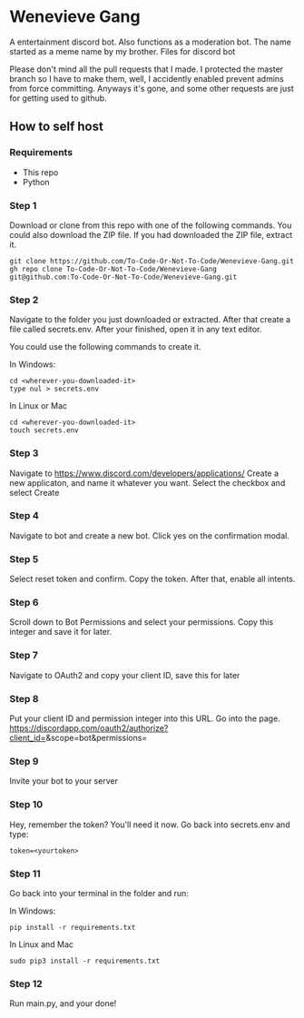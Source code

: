 # Wenevieve Gang
A entertainment discord bot. Also functions as a moderation bot. The name started as a meme name by my brother. 
Files for discord bot

Please don't mind all the pull requests that I made. I protected the master branch so I have to make them, well, I accidently enabled prevent admins from force committing. Anyways it's gone, and some other requests are just for getting used to github.

## How to self host

### Requirements
- This repo
- Python

### Step 1
Download or clone from this repo with one of the following commands. You could also download the ZIP file. If you had downloaded the ZIP file, extract it.
```
git clone https://github.com/To-Code-Or-Not-To-Code/Wenevieve-Gang.git
gh repo clone To-Code-Or-Not-To-Code/Wenevieve-Gang
git@github.com:To-Code-Or-Not-To-Code/Wenevieve-Gang.git
```
### Step 2
Navigate to the folder you just downloaded or extracted. After that create a file called secrets.env. After your finished, open it in any text editor.

You could use the following commands to create it.

In Windows:

```
cd <wherever-you-downloaded-it>
type nul > secrets.env
```

In Linux or Mac

```
cd <wherever-you-downloaded-it>
touch secrets.env
```

### Step 3
Navigate to https://www.discord.com/developers/applications/
Create a new applicaton, and name it whatever you want. Select the checkbox and select Create

### Step 4
Navigate to bot and create a new bot. Click yes on the confirmation modal.

### Step 5
Select reset token and confirm. Copy the token. After that, enable all intents.

### Step 6
Scroll down to Bot Permissions and select your permissions. Copy this integer and save it for later.

### Step 7
Navigate to OAuth2 and copy your client ID, save this for later

### Step 8
Put your client ID and permission integer into this URL. Go into the page.
https://discordapp.com/oauth2/authorize?client_id=<CLIENTID>&scope=bot&permissions=<PERMISSIONINT>

### Step 9
Invite your bot to your server

### Step 10
Hey, remember the token? You'll need it now. Go back into secrets.env and type:
```
token=<yourtoken>
```

### Step 11
Go back into your terminal in the folder and run:

In Windows:
```
pip install -r requirements.txt
```

In Linux and Mac
```
sudo pip3 install -r requirements.txt
```

### Step 12
Run main.py, and your done!

